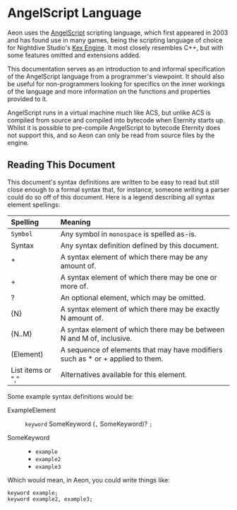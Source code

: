 # AngelScript Language

Aeon uses the [AngelScript](http://www.angelcode.com/angelscript/) scripting
language, which first appeared in 2003 and has found use in many games, being
the scripting language of choice for Nightdive Studio's
[Kex Engine](https://www.nightdivestudios.com/kex/). It most closely resembles
C++, but with some features omitted and extensions added.

This documentation serves as an introduction to and informal specification of
the AngelScript language from a programmer's viewpoint. It should also be useful
for non-programmers looking for specifics on the inner workings of the language
and more information on the functions and properties provided to it.

AngelScript runs in a virtual machine much like ACS, but unlike ACS is compiled
from source and compiled into bytecode when Eternity starts up. Whilst it is
possible to pre-compile AngelScript to bytecode Eternity does not support this,
and so Aeon can only be read from source files by the engine.

## Reading This Document

This document's syntax definitions are written to be easy to read but
still close enough to a formal syntax that, for instance, someone
writing a parser could do so off of this document. Here is a legend
describing all syntax element spellings:

| Spelling | Meaning
| :------- | :------
| `Symbol` | Any symbol in `monospace` is spelled as-is.
| Syntax | Any syntax definition defined by this document.
| * | A syntax element of which there may be any amount of.
| + | A syntax element of which there may be one or more of.
| ? | An optional element, which may be omitted.
| {N} | A syntax element of which there may be exactly N amount of.
| {N..M} | A syntax element of which there may be between N and M of, inclusive.
| (Element) | A sequence of elements that may have modifiers such as * or + applied to them.
| List items or "," | Alternatives available for this element.

Some example syntax definitions would be:

<dl class="syn"><dt>ExampleElement</dt><dd>

`keyword` SomeKeyword (`,` SomeKeyword)? `;`

</dd><dt>SomeKeyword</dt><dd>

* `example`
* `example2`
* `example3`

</dd></dl>

Which would mean, in Aeon, you could write things like:

```aeon
keyword example;
keyword example2, example3;
```
